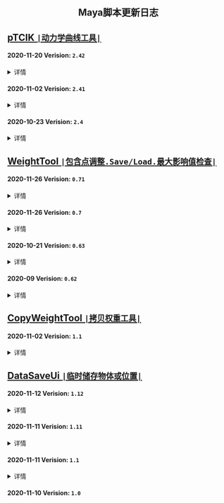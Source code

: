 <h2 align="center"> Maya脚本更新日志 </h2>

<h3 align="center">  </h3>
<p align="center">

## [pTCIK `|动力学曲线工具|`](https://github.com/BlackC-Y/LearnCode/blob/LearnFlow/Maya_plugin/pTCIK.py)

#### 2020-11-20  Verision: `2.42`
<details>
<summary>详情</summary>
<pre>
1.Fix: 提取曲线时, 尝试居中对齐会报错
</pre>
</details>

#### 2020-11-02  Verision: `2.41`
<details>
<summary>详情</summary>
<pre>
1.精简多余代码
2.Fix: Maya2016的Ui支持问题
3.Fix: 生成后直接删除控制器, 不能再次运行的问题
</pre>
</details>

#### 2020-10-23  Verision: `2.4`
<details>
<summary>详情</summary>
<pre>
1.优化了窗口生成的方式, 又学了一招
2.UI微调
3.增加由骨骼控制曲线的选项
4.整合了创建流程. 但流程过长貌似不是好事, 模块化会更好一些??
5.选择控制器功能优化
6.根据新的创建选项，重写了整理函数
7.Fix: 在关掉动力学时创建曲线, 不生成shape的问题
8.Note: 不能用PointOnCurveInfo替换运动路径, 没有方向的输出
</pre>
</details>


## [WeightTool `|包含点调整.Save/Load.最大影响值检查|`](https://github.com/BlackC-Y/LearnCode/blob/LearnFlow/Maya_plugin/WeightTool.py)

#### 2020-11-26  Verision: `0.71`
<details>
<summary>详情</summary>
<pre>
1.Fix: 晶格、曲线、曲面的权重调整功能修复
2.Fix: 使用api Load点权重时，权重完成了点还在循环判断，会报错
</pre>
</details>

#### 2020-11-26  Verision: `0.7`
<details>
<summary>详情</summary>
<pre>
1.增加了api处理权重功能, 但默认使用Mel
2.使用并集、差集优化循环处理方式
3.修改文件选择窗口的实现方式
4.减小Save功能的权重精度, 控制在小数点后4位
5.使用重蒙皮时, 更新初始的绑定Pose
6.Fix: 刷新时选择中有transform, 不能获取权重的报错
7.Fix: 在空白处右键菜单获取物体为空, 导致的报错
8.Fix: Save点权重时因为缺少物体而报错
9.Fix: Load权重时因为有权重锁, 可能导致设置权重失败
</pre>
</details>
    
#### 2020-10-21  Verision: `0.63`
<details>
<summary>详情</summary>
<pre>
1.骨骼列表实现层级或平铺, 0权重显示过滤
2.WeightCheckTool: Load性能优化
3.WeightCheckTool: Select逻辑修改
</pre>
</details>
    
#### 2020-09  Verision: `0.62`
<details>
<summary>详情</summary>
<pre>
1.骨骼列表刷新优化, 刷新权重注释, 不更改列表本身
</pre>
</details>
    
    
## [CopyWeightTool `|拷贝权重工具|`](https://github.com/BlackC-Y/LearnCode/blob/LearnFlow/Maya_plugin/CopyWeightTool.py)

#### 2020-11-02  Verision: `1.1`
<details>
<summary>详情</summary>
<pre>
1.在拷贝时保留权重锁
2.Fix: 一个不能运行的小问题
</pre>
</details>

## [DataSaveUi `|临时储存物体或位置|`](https://github.com/BlackC-Y/LearnCode/blob/LearnFlow/Maya_plugin/DataSaveUi.py)

#### 2020-11-12  Verision: `1.12`
<details>
<summary>详情</summary>
<pre>
1.Fix: Get位置时会出现很大的偏移, 全部使用约束定位, 命令对空间的转换有问题
</pre>
</details>
    
#### 2020-11-11  Verision: `1.11`
<details>
<summary>详情</summary>
<pre>
1.Fix: 临时物体没删除
2.Fix: Get位置时会出现很大的偏移
</pre>
</details>
    
#### 2020-11-11  Verision: `1.1`
<details>
<summary>详情</summary>
<pre>
1.增加所选物体中心位置的储存
2.Fix: Get时的判断逻辑
</pre>
</details>
    
#### 2020-11-10  Verision: `1.0`
